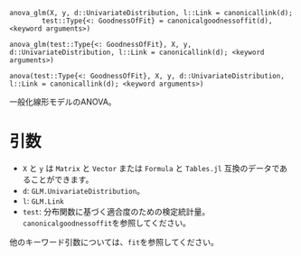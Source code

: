 ```
anova_glm(X, y, d::UnivariateDistribution, l::Link = canonicallink(d); 
        test::Type{<: GoodnessOfFit} = canonicalgoodnessoffit(d), <keyword arguments>)

anova_glm(test::Type{<: GoodnessOfFit}, X, y, d::UnivariateDistribution, l::Link = canonicallink(d); <keyword arguments>)

anova(test::Type{<: GoodnessOfFit}, X, y, d::UnivariateDistribution, l::Link = canonicallink(d); <keyword arguments>)
```

一般化線形モデルのANOVA。

# 引数

  * `X` と `y` は `Matrix` と `Vector` または `Formula` と `Tables.jl` 互換のデータであることができます。
  * `d`: `GLM.UnivariateDistribution`。
  * `l`: `GLM.Link`
  * `test`: 分布関数に基づく適合度のための検定統計量。`canonicalgoodnessoffit`を参照してください。

他のキーワード引数については、`fit`を参照してください。
